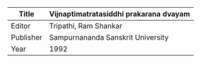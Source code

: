 |Title | Vijnaptimatratasiddhi prakarana dvayam 
| --- | --- 
|Editor | Tripathi, Ram Shankar
|Publisher | Sampurnananda Sanskrit University
|Year | 1992